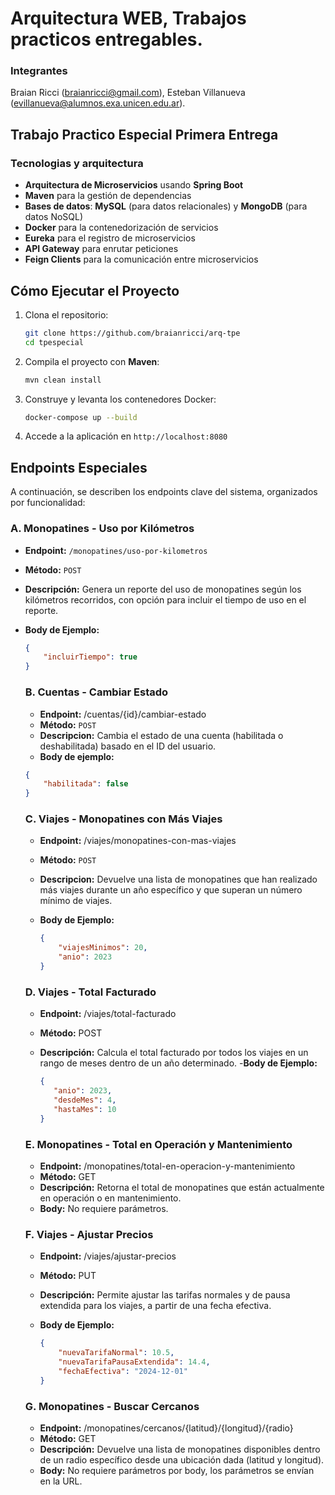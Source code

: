 # Arquitectura WEB, Trabajos practicos entregables.

### Integrantes
Braian Ricci (braianricci@gmail.com), Esteban Villanueva (evillanueva@alumnos.exa.unicen.edu.ar).

## Trabajo Practico Especial Primera Entrega

### Tecnologias y arquitectura
- **Arquitectura de Microservicios** usando **Spring Boot**
- **Maven** para la gestión de dependencias
- **Bases de datos**: **MySQL** (para datos relacionales) y **MongoDB** (para datos NoSQL)
- **Docker** para la contenedorización de servicios
- **Eureka** para el registro de microservicios
- **API Gateway** para enrutar peticiones
- **Feign Clients** para la comunicación entre microservicios

## Cómo Ejecutar el Proyecto

1. Clona el repositorio:
    ```bash
    git clone https://github.com/braianricci/arq-tpe
    cd tpespecial
    ```

2. Compila el proyecto con **Maven**:
    ```bash
    mvn clean install
    ```

3. Construye y levanta los contenedores Docker:
    ```bash
    docker-compose up --build
    ```

4. Accede a la aplicación en `http://localhost:8080`


## Endpoints Especiales

A continuación, se describen los endpoints clave del sistema, organizados por funcionalidad:

### A. Monopatines - Uso por Kilómetros
- **Endpoint:** `/monopatines/uso-por-kilometros`
- **Método:** `POST`
- **Descripción:** Genera un reporte del uso de monopatines según los kilómetros recorridos, con opción para incluir el tiempo de uso en el reporte.
- **Body de Ejemplo:**
  
  ```json
  {
      "incluirTiempo": true
  }
  ```

  ### B. Cuentas - Cambiar Estado
  - **Endpoint:** /cuentas/{id}/cambiar-estado
  - **Método:** `POST`
  - **Descripcion:** Cambia el estado de una cuenta (habilitada o deshabilitada) basado en el ID del usuario.
  - **Body de ejemplo:**
    
  ```json
  {
      "habilitada": false
  }
  ```
  
  ### C. Viajes - Monopatines con Más Viajes
  - **Endpoint:** /viajes/monopatines-con-mas-viajes
  - **Método:** `POST`
  - **Descripcion:** Devuelve una lista de monopatines que han realizado más viajes durante un año específico y que superan un número mínimo de viajes.
  - **Body de Ejemplo:**
    
    ```json
    {
        "viajesMinimos": 20,
        "anio": 2023
    }
    ```
    
   ### D. Viajes - Total Facturado
   - **Endpoint:** /viajes/total-facturado
   - **Método:** POST
   - **Descripción:** Calcula el total facturado por todos los viajes en un rango de meses dentro de un año determinado.
   -**Body de Ejemplo:**
     
     ```json
     {
        "anio": 2023,
        "desdeMes": 4,
        "hastaMes": 10
     }
      ```
  
    ### E. Monopatines - Total en Operación y Mantenimiento
    - **Endpoint:** /monopatines/total-en-operacion-y-mantenimiento
    - **Método:** GET
    - **Descripción:** Retorna el total de monopatines que están actualmente en operación o en mantenimiento.
    - **Body:** No requiere parámetros.
 
    ### F. Viajes - Ajustar Precios
    - **Endpoint:** /viajes/ajustar-precios
    - **Método:** PUT
    - **Descripción:** Permite ajustar las tarifas normales y de pausa extendida para los viajes, a partir de una fecha efectiva.
    - **Body de Ejemplo:**
      
        ```json    
        {
            "nuevaTarifaNormal": 10.5,
            "nuevaTarifaPausaExtendida": 14.4,
            "fechaEfectiva": "2024-12-01"
        }
        ```

    ### G. Monopatines - Buscar Cercanos
    - **Endpoint:** /monopatines/cercanos/{latitud}/{longitud}/{radio}
    - **Método:** GET
    - **Descripción:** Devuelve una lista de monopatines disponibles dentro de un radio específico desde una ubicación dada (latitud y longitud).
    - **Body:** No requiere parámetros por body, los parámetros se envían en la URL. 
